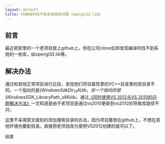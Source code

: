 ```yaml
---
layout: default
title: VS编译时找不到系统库的问题（opengl32.lib）
---
```


## 前言

最近把家里的一个老项目放上github上，但在公司clone后却发现编译时找不到系统的一些库，如opengl32.lib等。

## 解决办法

通过和其他正常项目进行比较，发现他们项目属性里的VC++目录里的库目录不同。一个指向的是$(WindowsSdkDir_71A)lib，另一个指向的是$(WindowsSDK_LibraryPath_x86)lib。通过[《同时使用VS 2012与VS 2010的问题解决方法》](http://blog.csdn.net/dyllove98/article/details/9105455)一文知道是由于老项目是通过vs2010更新到vs2012的导致库路径不对。

这里不采用原文提到的添加搜索目录的办法，因为项目要放在github上，不想在其他环境也要配目录。直接把老项目改为使用VS2012创建的就可以了。

结束